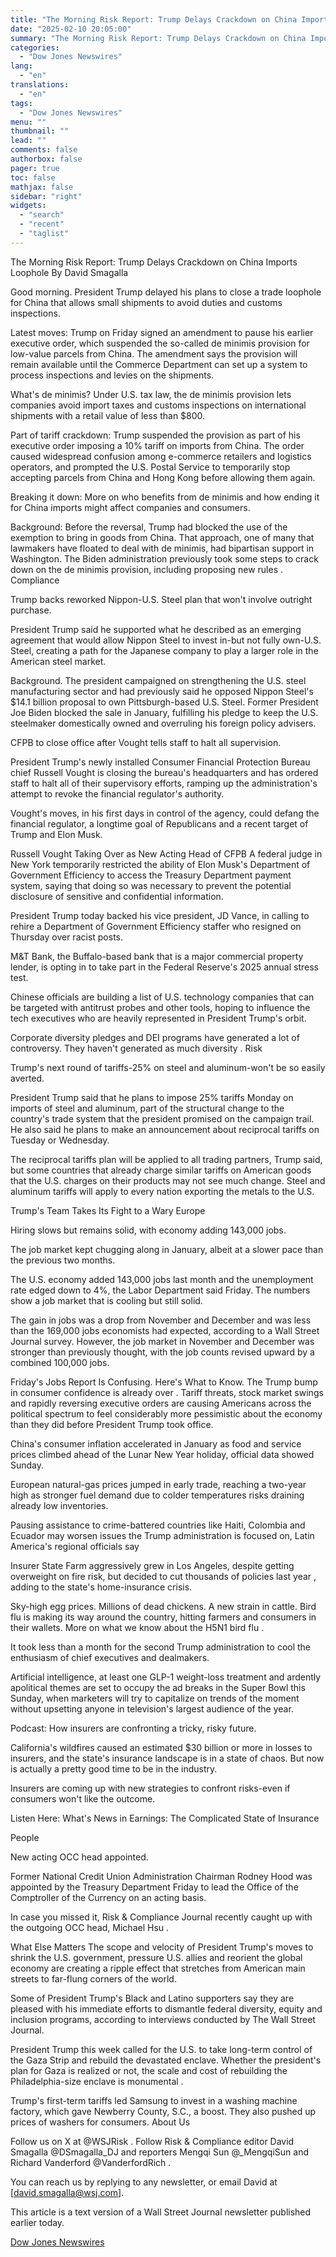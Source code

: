 ```yaml
---
title: "The Morning Risk Report: Trump Delays Crackdown on China Imports Loophole"
date: "2025-02-10 20:05:00"
summary: "The Morning Risk Report: Trump Delays Crackdown on China Imports Loophole By David SmagallaGood morning. President Trump delayed his plans to close a trade loophole for China that allows small shipments to avoid duties and customs inspections.Latest moves: Trump on Friday signed an amendment to pause his earlier executive order,..."
categories:
  - "Dow Jones Newswires"
lang:
  - "en"
translations:
  - "en"
tags:
  - "Dow Jones Newswires"
menu: ""
thumbnail: ""
lead: ""
comments: false
authorbox: false
pager: true
toc: false
mathjax: false
sidebar: "right"
widgets:
  - "search"
  - "recent"
  - "taglist"
---
```


The Morning Risk Report: Trump Delays Crackdown on China Imports Loophole By David Smagalla

Good morning. President Trump delayed his plans to close a trade loophole for China that allows small shipments to avoid duties and customs inspections.

Latest moves: Trump on Friday signed an amendment to pause his earlier executive order, which suspended the so-called de minimis provision for low-value parcels from China. The amendment says the provision will remain available until the Commerce Department can set up a system to process inspections and levies on the shipments.

What's de minimis? Under U.S. tax law, the de minimis provision lets companies avoid import taxes and customs inspections on international shipments with a retail value of less than $800.

Part of tariff crackdown: Trump suspended the provision as part of his executive order imposing a 10% tariff on imports from China. The order caused widespread confusion among e-commerce retailers and logistics operators, and prompted the U.S. Postal Service to temporarily stop accepting parcels from China and Hong Kong before allowing them again.

Breaking it down: More on who benefits from de minimis and how ending it for China imports might affect companies and consumers.

Background: Before the reversal, Trump had blocked the use of the exemption to bring in goods from China. That approach, one of many that lawmakers have floated to deal with de minimis, had bipartisan support in Washington. The Biden administration previously took some steps to crack down on the de minimis provision, including proposing new rules . Compliance

Trump backs reworked Nippon-U.S. Steel plan that won't involve outright purchase.

President Trump said he supported what he described as an emerging agreement that would allow Nippon Steel to invest in-but not fully own-U.S. Steel, creating a path for the Japanese company to play a larger role in the American steel market.

Background. The president campaigned on strengthening the U.S. steel manufacturing sector and had previously said he opposed Nippon Steel's $14.1 billion proposal to own Pittsburgh-based U.S. Steel. Former President Joe Biden blocked the sale in January, fulfilling his pledge to keep the U.S. steelmaker domestically owned and overruling his foreign policy advisers.

CFPB to close office after Vought tells staff to halt all supervision.

President Trump's newly installed Consumer Financial Protection Bureau chief Russell Vought is closing the bureau's headquarters and has ordered staff to halt all of their supervisory efforts, ramping up the administration's attempt to revoke the financial regulator's authority.

Vought's moves, in his first days in control of the agency, could defang the financial regulator, a longtime goal of Republicans and a recent target of Trump and Elon Musk.

Russell Vought Taking Over as New Acting Head of CFPB A federal judge in New York temporarily restricted the ability of Elon Musk's Department of Government Efficiency to access the Treasury Department payment system, saying that doing so was necessary to prevent the potential disclosure of sensitive and confidential information.

President Trump today backed his vice president, JD Vance, in calling to rehire a Department of Government Efficiency staffer who resigned on Thursday over racist posts.

M&T Bank, the Buffalo-based bank that is a major commercial property lender, is opting in to take part in the Federal Reserve's 2025 annual stress test.

Chinese officials are building a list of U.S. technology companies that can be targeted with antitrust probes and other tools, hoping to influence the tech executives who are heavily represented in President Trump's orbit.

Corporate diversity pledges and DEI programs have generated a lot of controversy. They haven't generated as much diversity . Risk

Trump's next round of tariffs-25% on steel and aluminum-won't be so easily averted.

President Trump said that he plans to impose 25% tariffs Monday on imports of steel and aluminum, part of the structural change to the country's trade system that the president promised on the campaign trail. He also said he plans to make an announcement about reciprocal tariffs on Tuesday or Wednesday.

The reciprocal tariffs plan will be applied to all trading partners, Trump said, but some countries that already charge similar tariffs on American goods that the U.S. charges on their products may not see much change. Steel and aluminum tariffs will apply to every nation exporting the metals to the U.S.

Trump's Team Takes Its Fight to a Wary Europe

Hiring slows but remains solid, with economy adding 143,000 jobs.

The job market kept chugging along in January, albeit at a slower pace than the previous two months.

The U.S. economy added 143,000 jobs last month and the unemployment rate edged down to 4%, the Labor Department said Friday. The numbers show a job market that is cooling but still solid.

The gain in jobs was a drop from November and December and was less than the 169,000 jobs economists had expected, according to a Wall Street Journal survey. However, the job market in November and December was stronger than previously thought, with the job counts revised upward by a combined 100,000 jobs.

Friday's Jobs Report Is Confusing. Here's What to Know. The Trump bump in consumer confidence is already over . Tariff threats, stock market swings and rapidly reversing executive orders are causing Americans across the political spectrum to feel considerably more pessimistic about the economy than they did before President Trump took office.

China's consumer inflation accelerated in January as food and service prices climbed ahead of the Lunar New Year holiday, official data showed Sunday.

European natural-gas prices jumped in early trade, reaching a two-year high as stronger fuel demand due to colder temperatures risks draining already low inventories.

Pausing assistance to crime-battered countries like Haiti, Colombia and Ecuador may worsen issues the Trump administration is focused on, Latin America's regional officials say

Insurer State Farm aggressively grew in Los Angeles, despite getting overweight on fire risk, but decided to cut thousands of policies last year , adding to the state's home-insurance crisis.

Sky-high egg prices. Millions of dead chickens. A new strain in cattle. Bird flu is making its way around the country, hitting farmers and consumers in their wallets. More on what we know about the H5N1 bird flu .

It took less than a month for the second Trump administration to cool the enthusiasm of chief executives and dealmakers.

Artificial intelligence, at least one GLP-1 weight-loss treatment and ardently apolitical themes are set to occupy the ad breaks in the Super Bowl this Sunday, when marketers will try to capitalize on trends of the moment without upsetting anyone in television's largest audience of the year.

Podcast: How insurers are confronting a tricky, risky future.

California's wildfires caused an estimated $30 billion or more in losses to insurers, and the state's insurance landscape is in a state of chaos. But now is actually a pretty good time to be in the industry.

Insurers are coming up with new strategies to confront risks-even if consumers won't like the outcome.

Listen Here: What's News in Earnings: The Complicated State of Insurance

People

New acting OCC head appointed.

Former National Credit Union Administration Chairman Rodney Hood was appointed by the Treasury Department Friday to lead the Office of the Comptroller of the Currency on an acting basis.

In case you missed it, Risk & Compliance Journal recently caught up with the outgoing OCC head, Michael Hsu .

What Else Matters The scope and velocity of President Trump's moves to shrink the U.S. government, pressure U.S. allies and reorient the global economy are creating a ripple effect that stretches from American main streets to far-flung corners of the world.

Some of President Trump's Black and Latino supporters say they are pleased with his immediate efforts to dismantle federal diversity, equity and inclusion programs, according to interviews conducted by The Wall Street Journal.

President Trump this week called for the U.S. to take long-term control of the Gaza Strip and rebuild the devastated enclave. Whether the president's plan for Gaza is realized or not, the scale and cost of rebuilding the Philadelphia-size enclave is monumental .

Trump's first-term tariffs led Samsung to invest in a washing machine factory, which gave Newberry County, S.C., a boost. They also pushed up prices of washers for consumers. About Us

Follow us on X at @WSJRisk . Follow Risk & Compliance editor David Smagalla @DSmagalla\_DJ and reporters Mengqi Sun @\_MengqiSun and Richard Vanderford @VanderfordRich .

You can reach us by replying to any newsletter, or email David at [david.smagalla@wsj.com].

This article is a text version of a Wall Street Journal newsletter published earlier today.

[Dow Jones Newswires](https://www.tradingview.com/news/DJN_DN20250210003815:0/)
